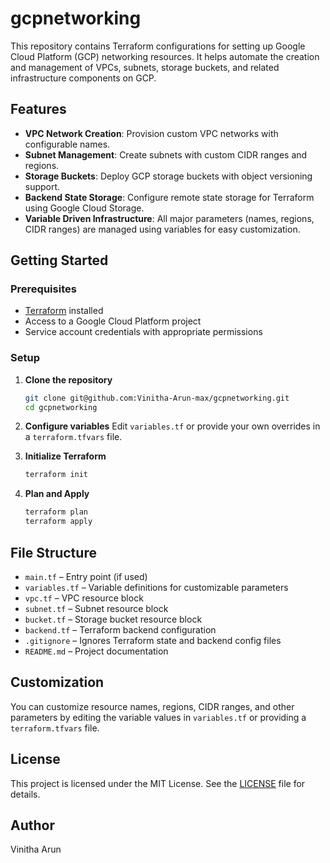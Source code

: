 # gcpnetworking

This repository contains Terraform configurations for setting up Google Cloud Platform (GCP) networking resources. It helps automate the creation and management of VPCs, subnets, storage buckets, and related infrastructure components on GCP.

## Features

- **VPC Network Creation**: Provision custom VPC networks with configurable names.
- **Subnet Management**: Create subnets with custom CIDR ranges and regions.
- **Storage Buckets**: Deploy GCP storage buckets with object versioning support.
- **Backend State Storage**: Configure remote state storage for Terraform using Google Cloud Storage.
- **Variable Driven Infrastructure**: All major parameters (names, regions, CIDR ranges) are managed using variables for easy customization.

## Getting Started

### Prerequisites

- [Terraform](https://www.terraform.io/downloads.html) installed
- Access to a Google Cloud Platform project
- Service account credentials with appropriate permissions

### Setup

1. **Clone the repository**
    ```sh
    git clone git@github.com:Vinitha-Arun-max/gcpnetworking.git
    cd gcpnetworking
    ```

2. **Configure variables**
    Edit `variables.tf` or provide your own overrides in a `terraform.tfvars` file.

3. **Initialize Terraform**
    ```sh
    terraform init
    ```

4. **Plan and Apply**
    ```sh
    terraform plan
    terraform apply
    ```

## File Structure

- `main.tf`          – Entry point (if used)
- `variables.tf`     – Variable definitions for customizable parameters
- `vpc.tf`           – VPC resource block
- `subnet.tf`        – Subnet resource block
- `bucket.tf`        – Storage bucket resource block
- `backend.tf`       – Terraform backend configuration
- `.gitignore`       – Ignores Terraform state and backend config files
- `README.md`        – Project documentation

## Customization

You can customize resource names, regions, CIDR ranges, and other parameters by editing the variable values in `variables.tf` or providing a `terraform.tfvars` file.

## License

This project is licensed under the MIT License. See the [LICENSE](LICENSE) file for details.

## Author

Vinitha Arun
